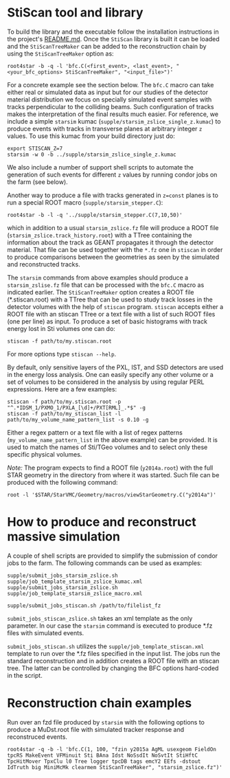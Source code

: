 StiScan tool and library
========================

To build the library and the executable follow the installation instructions in
the project's [README.md](../README.md). Once the `StiScan` library is built it
can be loaded and the `StiScanTreeMaker` can be added to the reconstruction
chain by using the `StiScanTreeMaker` option as:

    root4star -b -q -l 'bfc.C(<first_event>, <last_event>, "<your_bfc_options> StiScanTreeMaker", "<input_file>")'

For a concrete example see the section below. The `bfc.C` macro can take either
real or simulated data as input but for our studies of the detector material
distribution we focus on specially simulated event samples with tracks
perpendicular to the colliding beams. Such configuration of tracks makes the
interpretation of the final results much easier. For reference, we include
a simple `starsim` kumac (`supple/starsim_zslice_single_z.kumac`) to produce
events with tracks in transverse planes at arbitrary integer `z` values. To use
this kumac from your build directory just do:

    export STISCAN_Z=7
    starsim -w 0 -b ../supple/starsim_zslice_single_z.kumac

We also include a number of support shell scripts to automate the generation of
such events for different `z` values by running condor jobs on the farm (see
below).

Another way to produce a file with tracks generated in `z=const` planes is to
run a special ROOT macro (`supple/starsim_stepper.C`):

    root4star -b -l -q '../supple/starsim_stepper.C(7,10,50)'

which in addition to a usual `starsim_zslice.fz` file will produce a ROOT file
(`starsim_zslice.track_history.root`) with a TTree containing the information
about the track as GEANT propagates it through the detector material. That file
can be used together with the `*.fz` one in `stiscan` in order to produce
comparisons between the geometries as seen by the simulated and reconstructed
tracks.

The `starsim` commands from above examples should produce a `starsim_zslise.fz`
file that can be processed with the `bfc.C` macro as indicated earlier. The
`StiScanTreeMaker` option creates a ROOT file (\*.stiscan.root) with a TTree
that can be used to study track losses in the detector volumes with the help of
`stiscan` program.  `stiscan` accepts either a ROOT file with an stiscan TTree
or a text file with a list of such ROOT files (one per line) as input. To
produce a set of basic histograms with track energy lost in Sti volumes one can
do:

    stiscan -f path/to/my.stiscan.root

For more options type `stiscan --help`.

By default, only sensitive layers of the PXL, IST, and SSD detectors are used in
the energy loss analysis. One can easily specify any other volume or a set of
volumes to be considered in the analysis by using regular PERL expressions. Here
are a few examples:

    stiscan -f path/to/my.stiscan.root -p "^.*IDSM_1/PXMO_1/PXLA_[\d]+/PXT[RML]_.*$" -g
    stiscan -f path/to/my_stiscan_list -l path/to/my_volume_name_pattern_list -s 0.10 -g

Either a regex pattern or a text file with a list of regex patterns
(`my_volume_name_pattern_list` in the above example) can be provided. It is used
to match the names of Sti/TGeo volumes and to select only these specific physical
volumes.

*Note:* The program expects to find a ROOT file (`y2014a.root`) with the full
STAR geometry in the directory from where it was started. Such file can be
produced with the following command:

    root -l '$STAR/StarVMC/Geometry/macros/viewStarGeometry.C("y2014a")'


How to produce and reconstruct massive simulation
=================================================

A couple of shell scripts are provided to simplify the submission of condor jobs
to the farm. The following commands can be used as examples:

    supple/submit_jobs_starsim_zslice.sh supple/job_template_starsim_zslice_kumac.xml
    supple/submit_jobs_starsim_zslice.sh supple/job_template_starsim_zslice_macro.xml

    supple/submit_jobs_stiscan.sh /path/to/filelist_fz

`submit_jobs_stiscan_zslice.sh` takes an xml template as the only parameter. In
our case the `starsim` command is executed to produce \*.fz files with simulated
events.

`submit_jobs_stiscan.sh` utilizes the `supple/job_template_stiscan.xml`
template to run over the \*.fz files specified in the input list. The jobs run
the standard reconstruction and in addition creates a ROOT file with an stiscan
tree. The latter can be controlled by changing the BFC options hard-coded in the
script.


Reconstruction chain examples
=============================

Run over an fzd file produced by `starsim` with the following options to produce
a MuDst.root file with simulated tracker response and reconstruced events.

    root4star -q -b -l 'bfc.C(1, 100, "fzin y2015a AgML usexgeom FieldOn tpcRS MakeEvent VFMinuit Sti BAna Idst NoSsdIt NoSvtIt StiHftC TpcHitMover TpxClu l0 Tree logger tpcDB tags emcY2 EEfs -dstout IdTruth big MiniMcMk clearmem StiScanTreeMaker", "starsim_zslice.fz")'
